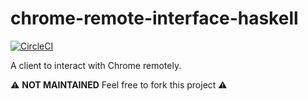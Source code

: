# chrome-remote-interface-haskell

[![CircleCI](https://circleci.com/gh/ThomasCrevoisier/chrome-remote-interface-haskell/tree/master.svg?style=svg)](https://circleci.com/gh/ThomasCrevoisier/chrome-remote-interface-haskell/tree/master)

A client to interact with Chrome remotely.

:warning: **NOT MAINTAINED** Feel free to fork this project :warning:
